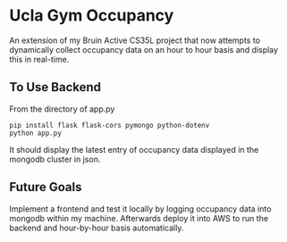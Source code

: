 # Ucla Gym Occupancy

An extension of my Bruin Active CS35L project that now attempts to dynamically collect occupancy data on an hour to hour basis and display this in real-time.

## To Use Backend
From the directory of app.py
```shell
pip install flask flask-cors pymongo python-dotenv
python app.py
```
It should display the latest entry of occupancy data displayed in the mongodb cluster in json.

## Future Goals
Implement a frontend and test it locally by logging occupancy data into mongodb within my machine.
Afterwards deploy it into AWS to run the backend and hour-by-hour basis automatically.
